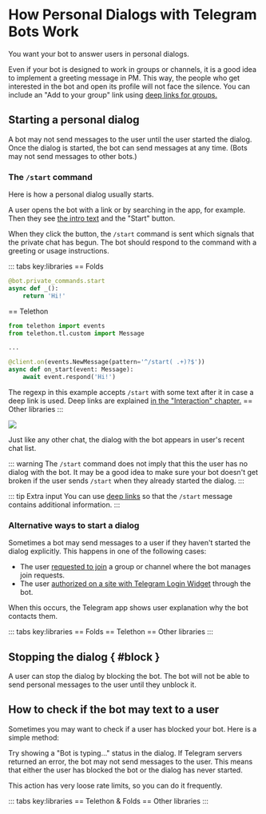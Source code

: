 # How Personal Dialogs with Telegram Bots Work

You want your bot to answer users in personal dialogs.

Even if your bot is designed to work in groups or channels, it is a good idea to implement a greeting message in PM.
This way, the people who get interested in the bot and open its profile will not face the silence.
You can include an "Add to your group" link using [deep links for groups.](../interaction/links#deep-links-for-groups)


## Starting a personal dialog

A bot may not send messages to the user until the user started the dialog. 
Once the dialog is started, the bot can send messages at any time.
(Bots may not send messages to other bots.)

### The `/start` command

Here is how a personal dialog usually starts.

A user opens the bot with a link or by searching in the app, for example. 
Then they see [the intro text](../dev/botfather#customization) and the "Start" button.

When they click the button, the `/start` command is sent
which signals that the private chat has begun.
The bot should respond to the command with a greeting or usage instructions.

::: tabs key:libraries
== Folds
```python
@bot.private_commands.start
async def _():
    return 'Hi!'
```
== Telethon
```python
from telethon import events
from telethon.tl.custom import Message

...

@client.on(events.NewMessage(pattern='^/start( .+)?$'))
async def on_start(event: Message):
    await event.respond('Hi!')
```

The regexp in this example accepts `/start` with some text after it in case a deep link is used.
Deep links are explained [in the "Interaction" chapter.](../interaction/links)
== Other libraries
<HelpNeeded/>
:::

![](/pictures/ru/start.gif)

Just like any other chat, the dialog with the bot appears in user's recent chat list.

::: warning
The `/start` command does not imply that this the user has no dialog with the bot. 
It may be a good idea to make sure your bot doesn't get broken 
if the user sends `/start` when they already started the dialog.
:::

::: tip Extra input
You can use [deep links](../interaction/links) so that the `/start` message contains additional information.
:::

### Alternative ways to start a dialog

Sometimes a bot may send messages to a user if they haven't started the dialog explicitly. 
This happens in one of the following cases:

- The user [requested to join](../interaction/join-requests) a group or channel where the bot manages join requests.
- The user [authorized on a site with Telegram Login Widget](../interaction/login-widget) through the bot.

When this occurs, the Telegram app shows user explanation why the bot contacts them.

::: tabs key:libraries
== Folds
== Telethon
== Other libraries
<HelpNeeded/>
:::

## Stopping the dialog { #block }

A user can stop the dialog by blocking the bot. The bot will not be able to send personal messages to the user
until they unblock it.

## How to check if the bot may text to a user

Sometimes you may want to check if a user has blocked your bot. Here is a simple method:

Try showing a "Bot is typing..." status in the dialog. If Telegram servers returned an error, the bot may not
send messages to the user. This means that either the user has blocked the bot or the dialog has never started.

This action has very loose rate limits, so you can do it frequently.

::: tabs key:libraries
== Telethon & Folds
== Other libraries
<HelpNeeded/>
:::

